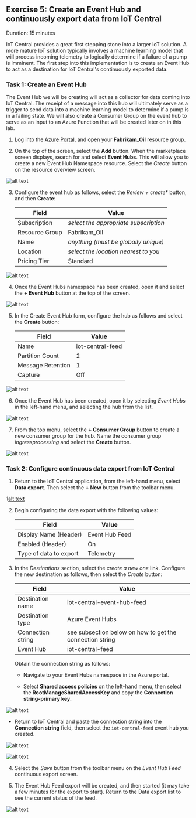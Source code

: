 ## Exercise 5: Create an Event Hub and continuously export data from IoT Central

Duration: 15 minutes

IoT Central provides a great first stepping stone into a larger IoT solution. A more mature IoT solution typically involves a machine learning model that will process incoming telemetry to logically determine if a failure of a pump is imminent. The first step into this implementation is to create an Event Hub to act as a destination for IoT Central's continuously exported data.

### Task 1: Create an Event Hub

The Event Hub we will be creating will act as a collector for data coming into IoT Central. The receipt of a message into this hub will ultimately serve as a trigger to send data into a machine learning model to determine if a pump is in a failing state. We will also create a Consumer Group on the event hub to serve as an input to an Azure Function that will be created later on in this lab.

1. Log into the [Azure Portal](https://portal.azure.com), and open your **Fabrikam_Oil** resource group.

2. On the top of the screen, select the **Add** button. When the marketplace screen displays, search for and select **Event Hubs**. This will allow you to create a new Event Hub Namespace resource. Select the _Create_ button on the resource overview screen.

![alt text](https://raw.githubusercontent.com/CloudLabs-MCW/MCW-Predictive-Maintenance-for-remote-field-devices/stage/Hands-on%20lab/media/marketplace_eventhubs.png)

3. Configure the event hub as follows, select the *Review + create** button, and then **Create**:

   | Field          | Value                                 |
   | -------------- | ------------------------------------- |
   | Subscription   | _select the appropriate subscription_ |
   | Resource Group | Fabrikam_Oil                          |
   | Name           | _anything (must be globally unique)_  |
   | Location       | _select the location nearest to you_  |
   | Pricing Tier   | Standard                              |

![alt text](https://raw.githubusercontent.com/CloudLabs-MCW/MCW-Predictive-Maintenance-for-remote-field-devices/stage/Hands-on%20lab/media/create-eventhub-namespace-form.png)

4. Once the Event Hubs namespace has been created, open it and select the **+ Event Hub** button at the top of the screen.

![alt text](https://raw.githubusercontent.com/CloudLabs-MCW/MCW-Predictive-Maintenance-for-remote-field-devices/stage/Hands-on%20lab/media/add-eventhub-menu.png)

5. In the Create Event Hub form, configure the hub as follows and select the **Create** button:

   | Field        | Value            |
   | ------------ | ---------------- |
   | Name         | iot-central-feed |
   | Partition Count | 2                |
   | Message Retention | 1                |
   | Capture      | Off              |

![alt text](https://raw.githubusercontent.com/CloudLabs-MCW/MCW-Predictive-Maintenance-for-remote-field-devices/stage/Hands-on%20lab/media/create-eventhub-form.png)

6. Once the Event Hub has been created, open it by selecting _Event Hubs_ in the left-hand menu, and selecting the hub from the list.

![alt text](https://raw.githubusercontent.com/CloudLabs-MCW/MCW-Predictive-Maintenance-for-remote-field-devices/stage/Hands-on%20lab/media/event-hub-listing.png)

7. From the top menu, select the **+ Consumer Group** button to create a new consumer group for the hub. Name the consumer group _ingressprocessing_ and select the **Create** button.

![alt text](https://raw.githubusercontent.com/CloudLabs-MCW/MCW-Predictive-Maintenance-for-remote-field-devices/stage/Hands-on%20lab/media/create-consumer-group-form.png)

### Task 2: Configure continuous data export from IoT Central

1. Return to the IoT Central application, from the left-hand menu, select **Data export**. Then select the **+ New** button from the toolbar menu.

1[alt text](https://raw.githubusercontent.com/CloudLabs-MCW/MCW-Predictive-Maintenance-for-remote-field-devices/stage/Hands-on%20lab/media/data-export-menu.png)

2. Begin configuring the data export with the following values:

   | Field                | Value                                            |
   | -------------------- | ------------------------------------------------ |
   | Display Name  (Header)        | Event Hub Feed                                   |
   | Enabled (Header)              | On                                               |
   | Type of data to export | Telemetry |
  
3. In the _Destinations_ section, select the _create a new one_ link. Configure the new destination as follows, then select the _Create_ button:

    | Field                | Value                                            |
    | -------------------- | ------------------------------------------------ |
    | Destination name     | iot-central-event-hub-feed                                   |
    | Destination type              | Azure Event Hubs                                               |
    | Connection string | see subsection below on how to get the connection string |
    | Event Hub | iot-central-feed |

   Obtain the connection string as follows:

   - Navigate to your Event Hubs namespace in the Azure portal.

   - Select **Shared access policies** on the left-hand menu, then select the **RootManageSharedAccessKey** and copy the **Connection string-primary key**.

![alt text](https://raw.githubusercontent.com/CloudLabs-MCW/MCW-Predictive-Maintenance-for-remote-field-devices/stage/Hands-on%20lab/media/event-hubs-connection-string.png)

   - Return to IoT Central and paste the connection string into the **Connection string** field, then select the `iot-central-feed` event hub you created.

![alt text](https://raw.githubusercontent.com/CloudLabs-MCW/MCW-Predictive-Maintenance-for-remote-field-devices/stage/Hands-on%20lab/media/create-data-export-destination.png)

![alt text](https://raw.githubusercontent.com/CloudLabs-MCW/MCW-Predictive-Maintenance-for-remote-field-devices/stage/Hands-on%20lab/media/create-data-export-form.png)

4. Select the _Save_ button from the toolbar menu on the _Event Hub Feed_ continuous export screen.

5. The Event Hub Feed export will be created, and then started (it may take a few minutes for the export to start). Return to the Data export list to see the current status of the feed.

![alt text](https://raw.githubusercontent.com/CloudLabs-MCW/MCW-Predictive-Maintenance-for-remote-field-devices/stage/Hands-on%20lab/media/ce-eventhubfeed-running.png)
